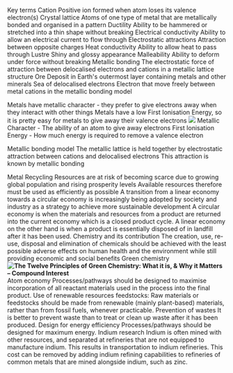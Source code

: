 Key terms
	Cation
		Positive ion formed when atom loses its valence electron(s)
	Crystal lattice
		Atoms of one type of metal that are metallically bonded and organised in a pattern
	Ductility
		Ability to be hammered or stretched into a thin shape without breaking
	Electrical conductivity
		Ability to allow an electrical current to flow through 
	Electrostatic attractions
		Attraction between opposite charges
	Heat conductivity
		Ability to allow heat to pass through 
	Lustre
		Shiny and glossy appearance
	Malleability
		Ability to deform under force without breaking 
	Metallic bonding
		The electrostatic force of attraction between delocalised electrons and cations in a metallic lattice structure 
	Ore
		Deposit in Earth's outermost layer containing metals and other minerals
	Sea of delocalised electrons
		Electron that move freely between metal cations in the metallic bonding model

Metals have metallic character - they prefer to give electrons away when they interact with other things
Metals have a low First Ionisation Energy, so it is pretty easy for metals to give away their valence electrons
**![](https://lh7-us.googleusercontent.com/cMI0796RsiKkFGjYlOodCmZuVqkqVjkDV8zh1WFZk4pLEyafFrQVa7NTBjGBv4Pjqi6u-OWX-C2fQufGjJHf8_wh-b-JHLWOYvNHxVeVr_PLl_aLTDkCW-xVW4GgJEE1tb3MHh5-0j950ZG4Ld2wl1d2qdOC6lsM=s2048)** Metallic Character - The ability of an atom to give away electrons
First Ionisation Energy - How much energy is required to remove a valence electron 

Metallic bonding model
	The metallic lattice is held together by electrostatic attraction between cations and delocalised electrons
	This attraction is known by metallic bonding

Metal Recycling
	Resources are at risk of becoming scarce due to growing global population and rising prosperity levels
	Available resources therefore must be used as efficiently as possible
		A transition from a linear economy towards a circular economy is increasingly being adopted by society and industry as a strategy to achieve more sustainable development
	A circular economy
		 is when the materials and resources from a product are returned into the current economy which is a closed product cycle. 
	A linear economy 
		on the other hand is when a product is essentially disposed of in landfill after it has been used.
	Chemistry and its contribution
		The creation, use, re-use, disposal and elimination of chemicals should be achieved with the least possible adverse effects on human health and the environment while still providing economic and social benefits
	Green chemistry
		**![The Twelve Principles of Green Chemistry: What it is, & Why it Matters –  Compound Interest](https://lh7-us.googleusercontent.com/GvSBYdQEwW88z84-f6bQmG3WXyD-Wv97RGjy9UVmvsOIQWhuS9BA56uAvpx4syPgnpjUYEbiE7uVNsxAaikSbwzTSWDWuNbMTZQCXN5Z00FtjgAjq9mk9o3biPEheZzcVZ5A3_ZyR3f523e8jFh1OMDmc9P582dF=s2048)** Atom economy
			Processes/pathways should be designed to maximise incorporation of all reactant materials used in the process into the final product. 
		Use of renewable resources
			feedstocks: Raw materials or feedstocks should be made from renewable (mainly plant-based) materials, rather than from fossil fuels, whenever practicable. 
		Prevention of wastes
			It is better to prevent waste than to treat or clean up waste after it has been produced.
		Design for energy efficiency
			Processes/pathways should be designed for maximum energy. 
	Indium research
		Indium is often mined with other resources, and separated at refineries that are not equipped to manufacture indium. This results in transportation to indium refineries. This cost can be removed by adding indium refining capabilities to refineries of common metals that are mined alongside indium, such as zinc. 
 
